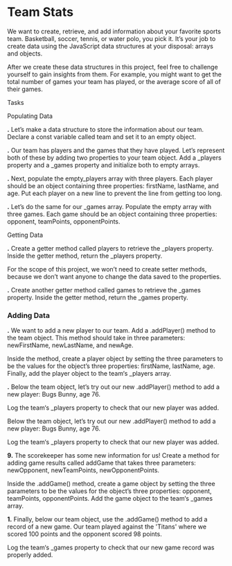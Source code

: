 # Team Stats

We want to create, retrieve, and add information about your favorite sports team. Basketball, soccer, tennis, or water polo, you pick it. It’s your job to create data using the JavaScript data structures at your disposal: arrays and objects.

After we create these data structures in this project, feel free to challenge yourself to gain insights from them. For example, you might want to get the total number of games your team has played, or the average score of all of their games.

 Tasks

 Populating Data

**.** Let’s make a data structure to store the information about our team. Declare a const variable called team and set it to an empty object.

**.** Our team has players and the games that they have played. Let’s represent both of these by adding two properties to your team object. Add a _players property and a _games property and initialize both to empty arrays.

**.** Next, populate the empty_players array with three players. Each player should be an object containing three properties: firstName, lastName, and age. Put each player on a new line to prevent the line from getting too long.

**.** Let’s do the same for our _games array. Populate the empty array with three games. Each game should be an object containing three properties: opponent, teamPoints, opponentPoints.

 Getting Data

**.** Create a getter method called players to retrieve the _players property. Inside the getter method, return the _players property.

For the scope of this project, we won’t need to create setter methods, because we don’t want anyone to change the data saved to the properties.

**.** Create another getter method called games to retrieve the _games property. Inside the getter method, return the _games property.

### Adding Data

**.** We want to add a new player to our team. Add a .addPlayer() method to the team object. This method should take in three parameters: newFirstName, newLastName, and newAge.

Inside the method, create a player object by setting the three parameters to be the values for the object’s three properties: firstName, lastName, age. Finally, add the player object to the team‘s _players array.

**.** Below the team object, let’s try out our new .addPlayer() method to add a new player: Bugs Bunny, age 76.

Log the team‘s _players property to check that our new player was added.

Below the team object, let’s try out our new .addPlayer() method to add a new player: Bugs Bunny, age 76.

Log the team‘s _players property to check that our new player was added.

**9.** The scorekeeper has some new information for us! Create a method for adding game results called addGame that takes three parameters: newOpponent, newTeamPoints, newOpponentPoints.

Inside the .addGame() method, create a game object by setting the three parameters to be the values for the object’s three properties: opponent, teamPoints, opponentPoints. Add the game object to the team‘s _games array.

**1.** Finally, below our team object, use the .addGame() method to add a record of a new game. Our team played against the 'Titans' where we scored 100 points and the opponent scored 98 points.

Log the team‘s _games property to check that our new game record was properly added.
